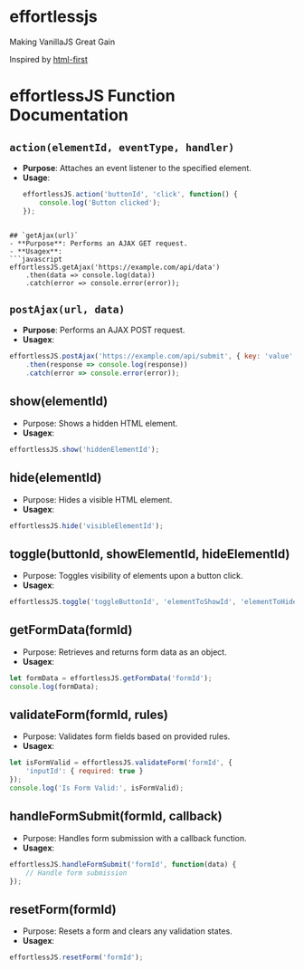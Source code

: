 # effortlessjs
Making VanillaJS Great Gain


Inspired by [html-first](https://html-first.com/)

# effortlessJS Function Documentation

## `action(elementId, eventType, handler)`
- **Purpose**: Attaches an event listener to the specified element.
- **Usage**:
  ```javascript
  effortlessJS.action('buttonId', 'click', function() { 
      console.log('Button clicked'); 
  });
```

## `getAjax(url)`
- **Purpose**: Performs an AJAX GET request.
- **Usagex**:
```javascript
effortlessJS.getAjax('https://example.com/api/data')
    .then(data => console.log(data))
    .catch(error => console.error(error));
```

## `postAjax(url, data)`
- **Purpose**: Performs an AJAX POST request.
- **Usagex**:
```javascript
effortlessJS.postAjax('https://example.com/api/submit', { key: 'value' })
    .then(response => console.log(response))
    .catch(error => console.error(error));
```

## show(elementId)
- Purpose: Shows a hidden HTML element.
- **Usagex**:
```javascript
effortlessJS.show('hiddenElementId');
```

## hide(elementId)
- Purpose: Hides a visible HTML element.
- **Usagex**:
```javascript
effortlessJS.hide('visibleElementId');
```

## toggle(buttonId, showElementId, hideElementId)
- Purpose: Toggles visibility of elements upon a button click.
- **Usagex**:
```javascript
effortlessJS.toggle('toggleButtonId', 'elementToShowId', 'elementToHideId');
````

## getFormData(formId)
- Purpose: Retrieves and returns form data as an object.
- **Usagex**:
```javascript
let formData = effortlessJS.getFormData('formId');
console.log(formData);
```

## validateForm(formId, rules)
- Purpose: Validates form fields based on provided rules.
- **Usagex**:
```javascript
let isFormValid = effortlessJS.validateForm('formId', {
    'inputId': { required: true }
});
console.log('Is Form Valid:', isFormValid);
```

## handleFormSubmit(formId, callback)
- Purpose: Handles form submission with a callback function.
- **Usagex**:
```javascript
effortlessJS.handleFormSubmit('formId', function(data) {
    // Handle form submission
});
```

## resetForm(formId)
- Purpose: Resets a form and clears any validation states.
- **Usagex**:
```javascript
effortlessJS.resetForm('formId');
```


